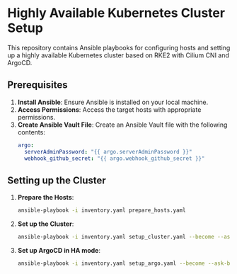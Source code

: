 # Highly Available Kubernetes Cluster Setup

This repository contains Ansible playbooks for configuring hosts and setting up a highly available Kubernetes cluster based on RKE2 with Cilium CNI and ArgoCD.

## Prerequisites

1. **Install Ansible**: Ensure Ansible is installed on your local machine.
2. **Access Permissions**: Access the target hosts with appropriate permissions.
3. **Create Ansible Vault File**: Create an Ansible Vault file with the following contents:
    ```yaml
    argo:
      serverAdminPassword: "{{ argo.serverAdminPassword }}"
      webhook_github_secret: "{{ argo.webhook_github_secret }}"
    ```

## Setting up the Cluster

1. **Prepare the Hosts**:
    ```sh
    ansible-playbook -i inventory.yaml prepare_hosts.yaml
    ```

2. **Set up the Cluster**:
    ```sh
    ansible-playbook -i inventory.yaml setup_cluster.yaml --become --ask-become-pass --vault-password-file vaultcreds
    ```

3. **Set up ArgoCD in HA mode**:
    ```sh
    ansible-playbook -i inventory.yaml setup_argo.yaml --become --ask-become-pass --vault-password-file vaultcreds
    ```
